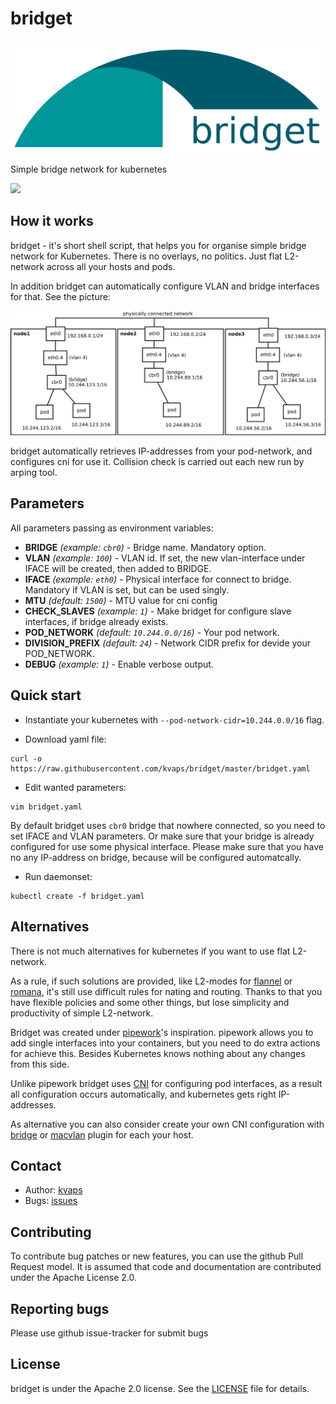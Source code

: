 # bridget

![](images/logo.svg)

Simple bridge network for kubernetes 

![](https://img.shields.io/docker/build/kvaps/bridget.svg)

## How it works

bridget - it's short shell script, that helps you for organise simple bridge network for Kubernetes.
There is no overlays, no politics. Just flat L2-network across all your hosts and pods.

In addition bridget can automatically configure VLAN and bridge interfaces for that. See the picture:

![](images/scheme.svg)

bridget automatically retrieves IP-addresses from your pod-network, and configures cni for use it. Collision check is carried out each new run by arping tool.

## Parameters

All parameters passing as environment variables:

 - **BRIDGE** *(example: `cbr0`)* - Bridge name. Mandatory option.
 - **VLAN** *(example: `100`)* - VLAN id. If set, the new vlan-interface under IFACE will be created, then added to BRIDGE.
 - **IFACE** *(example: `eth0`)* - Physical interface for connect to bridge. Mandatory if VLAN is set, but can be used singly.
 - **MTU** *(default: `1500`)* - MTU value for cni config
 - **CHECK_SLAVES** *(example: `1`)* - Make bridget for configure slave interfaces, if bridge already exists.
 - **POD_NETWORK** *(default: `10.244.0.0/16`)* - Your pod network.
 - **DIVISION_PREFIX** *(default: `24`)* - Network CIDR prefix for devide your POD_NETWORK.
 - **DEBUG** *(example: `1`)* - Enable verbose output.

## Quick start

* Instantiate your kubernetes with `--pod-network-cidr=10.244.0.0/16` flag.

* Download yaml file:
```
curl -o https://raw.githubusercontent.com/kvaps/bridget/master/bridget.yaml
```

* Edit wanted parameters:
```
vim bridget.yaml
```

By default bridget uses `cbr0` bridge that nowhere connected, so you need to set IFACE and VLAN parameters.
Or make sure that your bridge is already configured for use some physical interface.
Please make sure that you have no any IP-address on bridge, because will be configured automatcally.

* Run daemonset:
```
kubectl create -f bridget.yaml
```

## Alternatives

There is not much alternatives for kubernetes if you want to use flat L2-network.

As a rule, if such solutions are provided, like L2-modes for [flannel](https://github.com/coreos/flannel) or [romana](https://github.com/romana/romana), it's still use difficult rules for nating and routing. Thanks to that you have flexible policies and some other things, but lose simplicity and productivity of simple L2-network.

Bridget was created under [pipework](https://github.com/jpetazzo/pipework)'s inspiration.
pipework allows you to add single interfaces into your containers, but you need to do extra actions for achieve this.
Besides Kubernetes knows nothing about any changes from this side.

Unlike pipework bridget uses [CNI](https://github.com/containernetworking/cni) for configuring pod interfaces, as a result all configuration occurs automatically, and kubernetes gets right IP-addresses.

As alternative you can also consider сreate your own CNI configuration with [bridge](https://github.com/containernetworking/plugins/tree/master/plugins/main/bridge) or [macvlan](https://github.com/containernetworking/plugins/tree/master/plugins/main/macvlan) plugin for each your host.

## Contact

* Author: [kvaps](mailto:kvapss@gmail.com)
* Bugs: [issues](https://github.com/kvaps/bridget/issues)

## Contributing

To contribute bug patches or new features, you can use the github Pull Request model. It is assumed that code and documentation are contributed under the Apache License 2.0. 

## Reporting bugs

Please use github issue-tracker for submit bugs

## License

bridget is under the Apache 2.0 license. See the [LICENSE](LICENSE) file for details.
